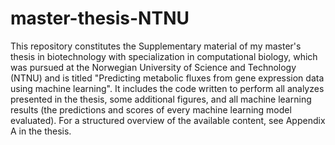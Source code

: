 # master-thesis-NTNU
This repository constitutes the Supplementary material of my master's thesis in biotechnology with specialization in computational biology, which was pursued at the Norwegian University of Science and Technology (NTNU) and is titled "Predicting metabolic fluxes from gene expression data using machine learning". It includes the code written to perform all analyzes presented in the thesis, some additional figures, and all machine learning results (the predictions and scores of every machine learning model evaluated). For a structured overview of the available content, see Appendix A in the thesis.